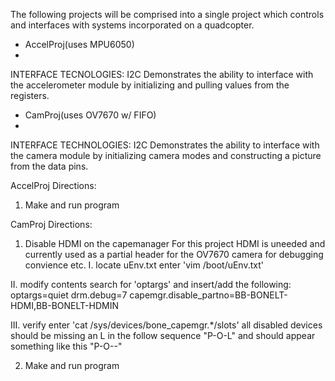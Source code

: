 The following projects will be comprised into a single project
which controls and interfaces with systems incorporated on
a quadcopter.

 * AccelProj(uses MPU6050)
 * 
INTERFACE TECNOLOGIES: I2C
Demonstrates the ability to interface with the accelerometer
module by initializing and pulling values from the registers.

 * CamProj(uses OV7670 w/ FIFO)
 * 
INTERFACE TECHNOLOGIES: I2C
Demonstrates the ability to interface with the camera module by
initializing camera modes and constructing a picture from the data
pins.

AccelProj
Directions:

1. Make and run program


CamProj
Directions:

1. Disable HDMI on the capemanager
 For this project HDMI is uneeded and currently used as a partial header for the OV7670 camera for debugging convience etc.
  I. locate uEnv.txt
    enter 'vim /boot/uEnv.txt'

  II. modify contents
    search for 'optargs' and insert/add the following:
      optargs=quiet drm.debug=7 capemgr.disable_partno=BB-BONELT-HDMI,BB-BONELT-HDMIN
      
  III. verify
    enter 'cat /sys/devices/bone_capemgr.*/slots'
    all disabled devices should be missing an L in the follow sequence "P-O-L" and should appear something like this "P-O--"

2. Make and run program
